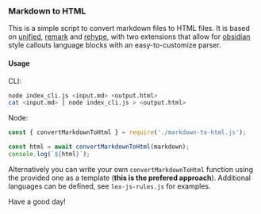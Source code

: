 ### Markdown to HTML

This is a simple script to convert markdown files to HTML files.
It is based on [unified](https://github.com/unifiedjs/unified), [remark](https://github.com/remarkjs/remark) and [rehype](https://github.com/rehypejs/rehype), with two extensions that allow for [obsidian](https://obsidian.md/) style callouts language blocks with an easy-to-customize parser.

#### Usage

CLI:
```bash
node index_cli.js <input.md> <output.html>
cat <input.md> | node index_cli.js > <output.html>
```

Node:
```js
const { convertMarkdownToHtml } = require('./markdown-to-html.js');

const html = await convertMarkdownToHtml(markdown);
console.log(`${html}`);
```

Alternatively you can write your own `convertMarkdownToHtml` function using the provided one as a template (**this is the prefered approach**). Additional languages can be defined, see `lex-js-rules.js` for examples.

Have a good day!